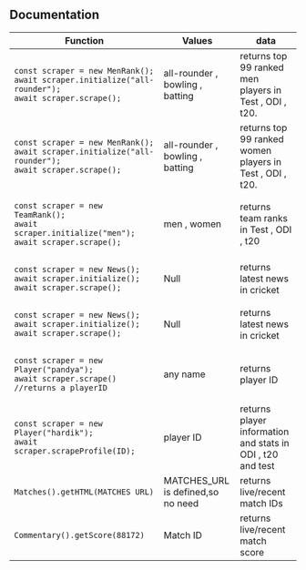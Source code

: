 ## Documentation

<table>
<thead>
<th>Function</th>
<th>Values</th>
<th>data</th>
<tbody>
<tr>
<td>

```
const scraper = new MenRank();
await scraper.initialize("all-rounder");
await scraper.scrape();
```

</td>

 <td>all-rounder , bowling , batting</td>
 <td>
 returns top 99  ranked  men players in Test , ODI , t20.
 </td>
 </tr>
 <tr>
 <td>

```
const scraper = new MenRank();
await scraper.initialize("all-rounder");
await scraper.scrape();

```

 </td>

 <td>all-rounder , bowling , batting</td>
 <td>
 returns top 99  ranked  women players in Test , ODI , t20.
 </td>
 </tr>

<tr>
 <td>

```
const scraper = new TeamRank();
await scraper.initialize("men");
await scraper.scrape();

```

 </td>

 <td>men , women</td>
 <td>
 returns team ranks in Test , ODI , t20
 </td>
 </tr>

<tr>
 <td>

```
const scraper = new News();
await scraper.initialize();
await scraper.scrape();

```

 </td>

 <td>Null</td>
 <td>
 returns latest news in cricket
 </td>
 </tr>

 <tr>
 <td>

```
const scraper = new News();
await scraper.initialize();
await scraper.scrape();

```

 </td>

 <td>Null</td>
 <td>
 returns latest news in cricket
 </td>
 </tr>
 
<tr>
 <td>

```
const scraper = new Player("pandya");
await scraper.scrape()
//returns a playerID

```

 </td>

 <td>any  name</td>
 <td>
 returns player ID
 </td>
 </tr>
 <tr>
 <td>

```
const scraper = new Player("hardik");
await scraper.scrapeProfile(ID);

```

 </td>

 <td>player ID</td>
 <td>
 returns player information and stats in ODI , t20 and test 
 </td>
 </tr>

 <tr>
 <td>

```
Matches().getHTML(MATCHES_URL)

```

 </td>

 <td>MATCHES_URL is defined,so no need </td>
 <td>
 returns live/recent match IDs 
 </td>
 </tr>

 <tr>
 <td>

```
Commentary().getScore(88172)

```

 </td>

 <td>Match ID</td>
 <td>
 returns live/recent match score 
 </td>
 </tr>
</tbody>
</thead>
</table>
